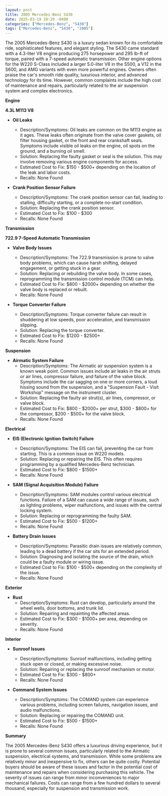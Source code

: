 ```yaml
---
layout: post
title: 2005 Mercedes-Benz S430
date: 2025-03-19 10:29 -0400
categories: ["Mercedes-Benz", "S430"]
tags: ["Mercedes-Benz", "S430", "2005"]
---
```

The 2005 Mercedes-Benz S430 is a luxury sedan known for its comfortable ride, sophisticated features, and elegant styling. The S430 came standard with a 4.3-liter V8 engine producing 275 horsepower and 295 lb-ft of torque, paired with a 7-speed automatic transmission. Other engine options for the W220 S-Class included a larger 5.0-liter V8 in the S500, a V12 in the S600, and AMG variants with even more powerful engines. Owners often praise the car's smooth ride quality, luxurious interior, and advanced technology for its time. However, common complaints include the high cost of maintenance and repairs, particularly related to the air suspension system and complex electronics.

**Engine**

**4.3L M113 V8**

* **Oil Leaks**
    * Description/Symptoms: Oil leaks are common on the M113 engine as it ages. These leaks often originate from the valve cover gaskets, oil filter housing gasket, or the front and rear crankshaft seals. Symptoms include visible oil leaks on the engine, oil spots on the ground, and a burning oil smell.
    * Solution: Replacing the faulty gasket or seal is the solution. This may involve removing various engine components for access.
    * Estimated Cost to Fix: $150 - $500+ depending on the location of the leak and labor costs.
    * Recalls: None Found

* **Crank Position Sensor Failure**
    * Description/Symptoms: The crank position sensor can fail, leading to stalling, difficulty starting, or a complete no-start condition.
    * Solution: Replacing the crank position sensor.
    * Estimated Cost to Fix: $100 - $300
    * Recalls: None Found

**Transmission**

**722.9 7-Speed Automatic Transmission**

* **Valve Body Issues**
    * Description/Symptoms: The 722.9 transmission is prone to valve body problems, which can cause harsh shifting, delayed engagement, or getting stuck in a gear.
    * Solution: Replacing or rebuilding the valve body. In some cases, reprogramming the transmission control module (TCM) can help.
    * Estimated Cost to Fix: $800 - $2000+ depending on whether the valve body is replaced or rebuilt.
    * Recalls: None Found

* **Torque Converter Failure**
    * Description/Symptoms: Torque converter failure can result in shuddering at low speeds, poor acceleration, and transmission slipping.
    * Solution: Replacing the torque converter.
    * Estimated Cost to Fix: $1200 - $2500+
    * Recalls: None Found

**Suspension**

* **Airmatic System Failure**
    * Description/Symptoms: The Airmatic air suspension system is a known weak point. Common issues include air leaks in the air struts or air lines, compressor failure, and failure of the valve block. Symptoms include the car sagging on one or more corners, a loud hissing sound from the suspension, and a "Suspension Fault - Visit Workshop" message on the instrument cluster.
    * Solution: Replacing the faulty air strut(s), air lines, compressor, or valve block.
    * Estimated Cost to Fix: $800 - $2000+ per strut, $300 - $800+ for the compressor, $200 - $500+ for the valve block.
    * Recalls: None Found

**Electrical**

* **EIS (Electronic Ignition Switch) Failure**
    * Description/Symptoms: The EIS can fail, preventing the car from starting. This is a common issue on W220 models.
    * Solution: Replacing or repairing the EIS. This often requires programming by a qualified Mercedes-Benz technician.
    * Estimated Cost to Fix: $800 - $1500+
    * Recalls: None Found

* **SAM (Signal Acquisition Module) Failure**
    * Description/Symptoms: SAM modules control various electrical functions. Failure of a SAM can cause a wide range of issues, such as lighting problems, wiper malfunctions, and issues with the central locking system.
    * Solution: Replacing or reprogramming the faulty SAM.
    * Estimated Cost to Fix: $500 - $1200+
    * Recalls: None Found

* **Battery Drain Issues**
    * Description/Symptoms: Parasitic drain issues are relatively common, leading to a dead battery if the car sits for an extended period.
    * Solution: Diagnosing and isolating the source of the drain, which could be a faulty module or wiring issue.
    * Estimated Cost to Fix: $100 - $500+ depending on the complexity of the issue.
    * Recalls: None Found

**Exterior**

* **Rust**
    * Description/Symptoms: Rust can develop, particularly around the wheel wells, door bottoms, and trunk lid.
    * Solution: Repairing and repainting the affected areas.
    * Estimated Cost to Fix: $300 - $1000+ per area, depending on severity.
    * Recalls: None Found

**Interior**

* **Sunroof Issues**
    * Description/Symptoms: Sunroof malfunctions, including getting stuck open or closed, or making excessive noise.
    * Solution: Repairing or replacing the sunroof mechanism or motor.
    * Estimated Cost to Fix: $300 - $800+
    * Recalls: None Found

* **Command System Issues**
    * Description/Symptoms: The COMAND system can experience various problems, including screen failures, navigation issues, and audio malfunctions.
    * Solution: Replacing or repairing the COMAND unit.
    * Estimated Cost to Fix: $500 - $1500+
    * Recalls: None Found

**Summary**

The 2005 Mercedes-Benz S430 offers a luxurious driving experience, but it is prone to several common issues, particularly related to the Airmatic suspension, electrical systems, and transmission. While some problems are relatively minor and inexpensive to fix, others can be quite costly. Potential buyers should be aware of these issues and factor in the potential cost of maintenance and repairs when considering purchasing this vehicle. The severity of issues can range from minor inconveniences to major mechanical failures. Costs can range from a few hundred dollars to several thousand, especially for suspension and transmission work.

